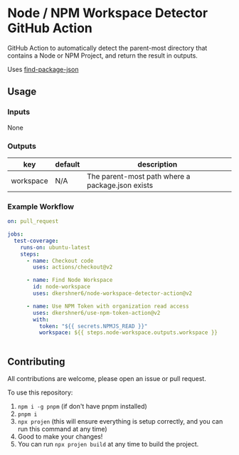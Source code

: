 # Node / NPM Workspace Detector GitHub Action

GitHub Action to automatically detect the parent-most directory that contains a Node or NPM Project, and return the result in outputs.

Uses [find-package-json](https://www.npmjs.com/package/find-package-json)

## Usage

### Inputs

None

### Outputs

| key | default | description |
|-----|---------|-------------|
| workspace | N/A | The parent-most path where a package.json exists |

### Example Workflow

```yaml
on: pull_request

jobs:
  test-coverage:
    runs-on: ubuntu-latest
    steps:
      - name: Checkout code
        uses: actions/checkout@v2

      - name: Find Node Workspace
        id: node-workspace
        uses: dkershner6/node-workspace-detector-action@v2

      - name: Use NPM Token with organization read access
        uses: dkershner6/use-npm-token-action@v2
        with:
          token: "${{ secrets.NPMJS_READ }}"
          workspace: ${{ steps.node-workspace.outputs.workspace }}
      
```

## Contributing

All contributions are welcome, please open an issue or pull request.

To use this repository:
1. `npm i -g pnpm` (if don't have pnpm installed)
2. `pnpm i`
3. `npx projen` (this will ensure everything is setup correctly, and you can run this command at any time)
4. Good to make your changes!
5. You can run `npx projen build` at any time to build the project.
